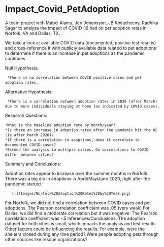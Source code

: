 # Impact_Covid_PetAdoption

A team project with Mabel Alamu, Jen Johansson, JB Kinlacheeny, Radhika Sagar to analyze the impact of COVID-19 had on pet adoption rates in Norfolk, VA and Dallas, TX.

We take a look at available COVID data (documented, positive test results) and cross-reference it with publicly available data related to pet adoptions to determine if there is an increase in pet adoptions as the pandemic continues.


Null Hypothesis:

     *There is no correlation between COVID positive cases and pet adoption rates.

Alternative Hypothesis:

     *There is a correlation between adoption rates in 2020 (after March) due to more individuals staying at home (as indicated by COVID cases).
       
       
Research Questions: 

    *What is the baseline adoption rate by month/year? 
    *Is there an increase in adoption rates after the pandemic hit the US (ie after March 2020)? 
    *If there is a correlation to adoptions, does it correlate to documented COVID cases?
    *Extend the analysis to multiple cities. Do correlations to COVID differ between cities?
    
Summary and Conclusions:

Adoption rates appear to increase over the summer months in Norfolk.  There was a big dip in adoptions in April/May/June 2020, right after the pandemic started.

       ![](Images/Norfolk%20Adoption%20Rates%20by%20Year.png)
       
       
For Norfolk, we did not find a correlation between COVID cases and pet adoptions. 
The Pearson correlation coefficient was .05 (very weak)
For Dallas, we did find a moderate correlation but it was negative.
The Pearson correlation coefficient was -.5
Inferences/Conclusions:
The adoption dataset for both cities is small, which impacts the analysis and test results.
Other factors could be influencing the results.  For example, were the shelters closed during any time period?  Were people adopting pets through other sources like rescue organizations?


